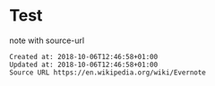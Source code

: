 # Test

note with source-url

    Created at: 2018-10-06T12:46:58+01:00
    Updated at: 2018-10-06T12:46:58+01:00
    Source URL https://en.wikipedia.org/wiki/Evernote

